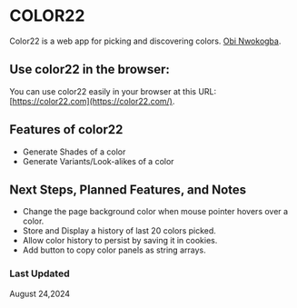 # COLOR22

Color22 is a web app for picking and discovering colors. [Obi Nwokogba](https://obilo.io/).

## Use color22 in the browser:

You can use color22 easily in your browser at this URL: [https://color22.com](https://color22.com/).

## Features of color22

- Generate Shades of a color
- Generate Variants/Look-alikes of a color

## Next Steps, Planned Features, and Notes

- Change the page background color when mouse pointer hovers over a color.
- Store and Display a history of last 20 colors picked.
- Allow color history to persist by saving it in cookies.
- Add button to copy color panels as string arrays.

### Last Updated

August 24,2024
